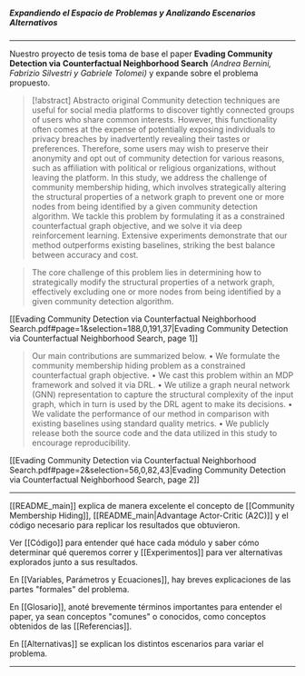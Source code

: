 ##### Expandiendo el Espacio de Problemas y Analizando Escenarios Alternativos
---
Nuestro proyecto de tesis toma de base el paper **Evading Community Detection via**
**Counterfactual Neighborhood Search** *(Andrea Bernini, Fabrizio Silvestri y Gabriele Tolomei)* y expande sobre el problema propuesto. 

> [!abstract] Abstracto original
>  Community detection techniques are useful for social media platforms to discover tightly connected groups of users who share common interests. However, this functionality often comes at the expense of potentially exposing individuals to privacy breaches by inadvertently revealing their tastes or preferences. Therefore, some users may wish to preserve their anonymity and opt out of community detection for various reasons, such as affiliation with political or religious organizations, without leaving the platform. In this study, we address the challenge of community membership hiding, which involves strategically altering the structural properties of a network graph to prevent one or more nodes from being identified by a given community detection algorithm. We tackle this problem by formulating it as a constrained counterfactual graph objective, and we solve it via deep reinforcement learning. Extensive experiments demonstrate that our method outperforms existing baselines, striking the best balance between accuracy and cost.

> The core challenge of this problem lies in determining how to strategically modify the structural properties of a network graph, effectively excluding one or more nodes from being identified by a given community detection algorithm. 

[[Evading Community Detection via Counterfactual Neighborhood Search.pdf#page=1&selection=188,0,191,37|Evading Community Detection via Counterfactual Neighborhood Search, page 1]]

> Our main contributions are summarized below. 
> • We formulate the community membership hiding problem as a constrained counterfactual graph objective. 
> • We cast this problem within an MDP framework and solved it via DRL. 
> • We utilize a graph neural network (GNN) representation to capture the structural complexity of the input graph, which in turn is used by the DRL agent to make its decisions. 
> • We validate the performance of our method in comparison with existing baselines using standard quality metrics. 
> • We publicly release both the source code and the data utilized in this study to encourage reproducibility.

[[Evading Community Detection via Counterfactual Neighborhood Search.pdf#page=2&selection=56,0,82,43|Evading Community Detection via Counterfactual Neighborhood Search, page 2]]

---
[[README_main]] explica de manera excelente el concepto de [[Community Membership Hiding]], [[README_main|Advantage Actor-Critic (A2C)]] y el código necesario para replicar los resultados que obtuvieron.

Ver [[Código]] para entender qué hace cada módulo y saber cómo determinar qué queremos correr y [[Experimentos]] para ver alternativas explorados junto a sus resultados. 

En [[Variables, Parámetros y Ecuaciones]], hay breves explicaciones de las partes "formales" del problema.

En [[Glosario]], anoté brevemente términos importantes para entender el paper, ya sean conceptos "comunes" o conocidos, como conceptos obtenidos de las [[Referencias]].

En [[Alternativas]] se explican los distintos escenarios para variar el problema.

-------